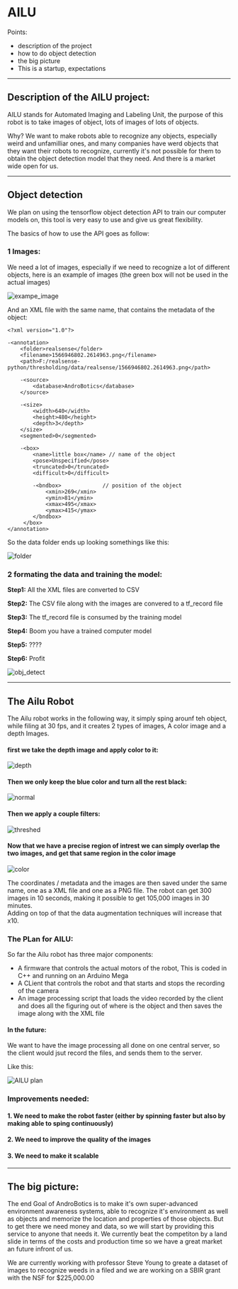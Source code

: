 # AILU


Points:
-  description of the project
-  how to do object detection
-  the big picture
-  This is a startup, expectations
____


## Description of the AILU project:

AILU stands for Automated Imaging and Labeling Unit, the purpose of this robot is to take images of object, lots of images of lots of objects.

Why? We want to make robots able to recognize any objects, especially weird and unfamilliar ones, and many companies have werd objects that they want their robots to recognize, currently it's not possible for them to obtain the object detection model that they need. And there is a market wide open for us.

____

## Object detection

We plan on using the tensorflow object detection API to train our computer models on, this tool is very easy to use and give us great flexibility.

The basics of how to use the API goes as follow:

### 1 Images:
We need a lot of images, especially if we need to recognize a lot of different objects, here is an example of images (the green box will not be used in the actual images)

![exampe_image](test_img1.png)



And an XML file with the same name, that contains the metadata of the object:

    <?xml version="1.0"?>

    -<annotation>
        <folder>realsense</folder>
        <filename>1566946802.2614963.png</filename>
        <path>F:/realsense-python/thresholding/data/realsense/1566946802.2614963.png</path>

        -<source>
            <database>AndroBotics</database>
        </source>

        -<size>
            <width>640</width>
            <height>480</height>
            <depth>3</depth>
        </size>
        <segmented>0</segmented>

        -<box>
            <name>little box</name> // name of the object
            <pose>Unspecified</pose>
            <truncated>0</truncated>
            <difficult>0</difficult>

            -<bndbox>             // position of the object 
                <xmin>269</xmin>
                <ymin>81</ymin>
                <xmax>495</xmax>
                <ymax>415</ymax>
            </bndbox>
         </box>
    </annotation>



So the data folder ends up looking somethings like this:

![folder](folder_eaxmple.png)

### 2 formating the data and training the model:

__Step1:__ All the XML files are converted to CSV 

__Step2:__ The CSV file along with the images are convered to a tf_record file 

__Step3:__ The tf_record file is consumed by the training model

__Step4:__ Boom you have a trained computer model

__Step5:__ ????

__Step6:__ Profit


![obj_detect](object%20recognition%20plan.jpg)
____

## The Ailu Robot


The Ailu robot works in the following way, it simply sping arounf teh object, while filing at 30 fps, and it creates 2 types of images,
A color image and a depth Images.

#### first we take the depth image and apply color to it:

![depth](depth.png)

#### Then we only keep the blue color and turn all the rest black:

![normal](normal.png)

#### Then we apply a couple filters:

![threshed](threshed.png)

#### Now that we have a precise region of intrest we can simply overlap the two images, and get that same region in the color image

![color](color.png)


The coordinates / metadata and the images are then saved under the same name, one as a XML file and one as a PNG file. The robot can get 300 images in 10 seconds, making it possible to get 105,000 images in 30 minutes.  
Adding on top of that the data augmentation techniques will increase that x10. 

### The PLan for AILU:

So far the Ailu robot has three major components:

-    A firmware that controls the actual motors of the robot, This is coded in C++ and running on an Arduino Mega
-    A CLient that controls the robot and that starts and stops the recording of the camera 
-    An image processing script that loads the video recorded by the client and does all the figuring out of where is the object and then saves the image along with the XML file

#### In the future:

We want to have the image processing all done on one central server, so the client would jsut record the files, and sends them to the server.

Like this:

![AILU plan](plan%20for%20AILU.jpg)

### Improvements needed:

#### 1. We need to make the robot faster (either by spinning faster but also by making able to sping continuously)
#### 2. We need to improve the quality of the images
#### 3. We need to make it scalable

____

## The big picture:

The end Goal of AndroBotics is to make it's own super-advanced environment awareness systems, able to recognize it's environment as well as objects and memorize the location and properties of those objects. But to get there we need money and data, so we will start by providing this service to anyone that needs it. We currently beat the competiton by a land slide in terms of the costs and production time so we have a great market an future infront of us.

We are currently working with professor Steve Young to greate a dataset of images to recognize weeds in a filed and we are working on a SBIR grant with the NSF for $225,000.00  





